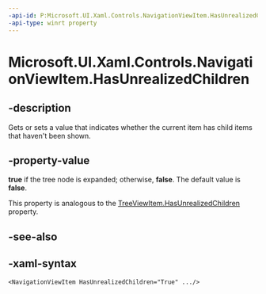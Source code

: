 ```yaml
---
-api-id: P:Microsoft.UI.Xaml.Controls.NavigationViewItem.HasUnrealizedChildren
-api-type: winrt property
---
```


# Microsoft.UI.Xaml.Controls.NavigationViewItem.HasUnrealizedChildren

<!--
public bool HasUnrealizedChildren { get; set; }
-->

## -description

Gets or sets a value that indicates whether the current item has child items that haven't been shown.

## -property-value

**true** if the tree node is expanded; otherwise, **false**. The default value is **false**.

This property is analogous to the [TreeViewItem.HasUnrealizedChildren](https://docs.microsoft.com/windows/winui/api/microsoft.UI.Xaml.Controls.TreeViewItem.HasUnrealizedChildren) property.

## -see-also

## -xaml-syntax

```xaml
<NavigationViewItem HasUnrealizedChildren="True" .../>

```
